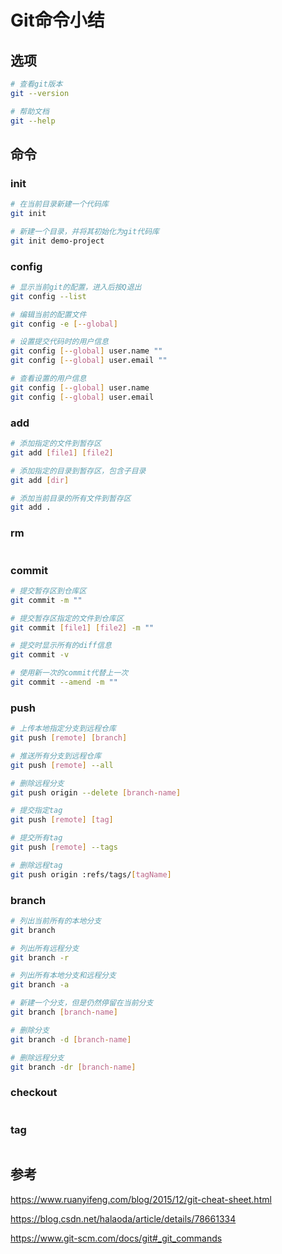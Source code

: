 # Git命令小结

## 选项
```bash
# 查看git版本
git --version

# 帮助文档
git --help
```

## 命令
### init
```bash
# 在当前目录新建一个代码库
git init

# 新建一个目录，并将其初始化为git代码库
git init demo-project
```
### config
```bash
# 显示当前git的配置，进入后按Q退出
git config --list

# 编辑当前的配置文件
git config -e [--global]

# 设置提交代码时的用户信息
git config [--global] user.name ""
git config [--global] user.email ""

# 查看设置的用户信息
git config [--global] user.name
git config [--global] user.email
```
### add
```bash
# 添加指定的文件到暂存区
git add [file1] [file2]

# 添加指定的目录到暂存区，包含子目录
git add [dir]

# 添加当前目录的所有文件到暂存区
git add .
```
### rm
```bash

```
### commit
```bash
# 提交暂存区到仓库区
git commit -m ""

# 提交暂存区指定的文件到仓库区
git commit [file1] [file2] -m ""

# 提交时显示所有的diff信息
git commit -v

# 使用新一次的commit代替上一次
git commit --amend -m ""
```
### push
```bash
# 上传本地指定分支到远程仓库
git push [remote] [branch]

# 推送所有分支到远程仓库
git push [remote] --all

# 删除远程分支
git push origin --delete [branch-name]

# 提交指定tag
git push [remote] [tag]

# 提交所有tag
git push [remote] --tags

# 删除远程tag
git push origin :refs/tags/[tagName]
```
### branch
```bash
# 列出当前所有的本地分支
git branch

# 列出所有远程分支
git branch -r

# 列出所有本地分支和远程分支
git branch -a

# 新建一个分支，但是仍然停留在当前分支
git branch [branch-name]

# 删除分支
git branch -d [branch-name]

# 删除远程分支
git branch -dr [branch-name]
```
### checkout
```bash

```
### tag
```bash

```
## 参考
https://www.ruanyifeng.com/blog/2015/12/git-cheat-sheet.html

https://blog.csdn.net/halaoda/article/details/78661334

https://www.git-scm.com/docs/git#_git_commands